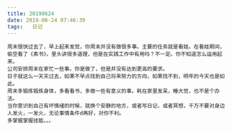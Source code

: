 ```yaml
---
title: 20190624
date: 2019-06-24 07:46:39
tags:   日记
---
```

    周末很快过去了，早上起来发觉，你周末并没有做很多事。主要的任务就是看娃。在看娃期间，偷空看了《素书》，里头讲很多道理，但是在实践工作中有用吗？不一定。你不知道怎么运用起来。
    公司安排周末在家忙一些事。你是做了，但是并没有达到更高的要求。
    日子就这么一天天过去，如果不早点找到自己将来努力的方向，如果找不到，明年的今天也是如此。
    周末多锻炼锻炼身体，多看看书，多做一些有意义的事。耗在家里发呆，睡大觉，也不是个办法。
    当你意识到自己有坏情绪的时候，就换个安静的地方，或者写日记，或者冥想，千万不要对身边人发火，一发火，无论事情条件d再好，对你不利。
    多掌握掌握技能。。。
